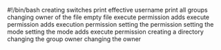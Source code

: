 #!/bin/bash
creating switches
print effective username
print all groups
changing owner of the file
empty file
execute permission
adds execute permission
adds execution permission
setting the permission
setting the mode
setting the mode
adds execute permission
creating a directory
changing the group owner
changing the owner
